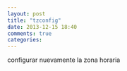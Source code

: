 ```yaml
---
layout: post
title: "tzconfig"
date: 2013-12-15 18:40
comments: true
categories: 
---
```

configurar nuevamente la zona horaria

